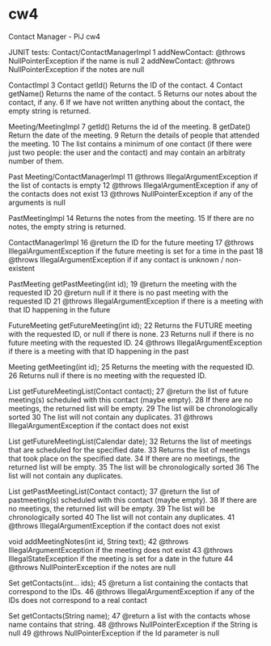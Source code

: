 # cw4
Contact Manager - PiJ cw4

JUNIT tests:
Contact/ContactManagerImpl
1 addNewContact: @throws NullPointerException if the name is null 
2 addNewContact: @throws NullPointerException if the notes are null 

ContactImpl 
3 Contact getId() Returns the ID of the contact.
4 Contact getName() Returns the name of the contact.
5 Returns our notes about the contact, if any.
6 If we have not written anything about the contact, the empty string is returned.

Meeting/MeetingImpl
7 getId() Returns the id of the meeting.
8 getDate() Return the date of the meeting.
9 Return the details of people that attended the meeting.
10 The list contains a minimum of one contact (if there were just two people: the user and the contact) and may contain an arbitraty number of them.

Past Meeting/ContactManagerImpl
11 @throws IllegalArgumentException if the list of contacts is empty
12 @throws IllegalArgumentException if any of the contacts does not exist 
13 @throws NullPointerException if any of the arguments is null 

PastMeetingImpl
14 Returns the notes from the meeting.
15 If there are no notes, the empty string is returned.

ContactManagerImpl
16 @return the ID for the future meeting
17 @throws IllegalArgumentException if the future meeting is set for a time in the past
18 @throws IllegalArgumentException if if any contact is unknown / non-existent 

PastMeeting getPastMeeting(int id);
19 @return the meeting with the requested ID
20 @return null if it there is no past meeting with the requested ID
21 @throws IllegalArgumentException if there is a meeting with that ID happening in the future 
	
FutureMeeting getFutureMeeting(int id);
22 Returns the FUTURE meeting with the requested ID, or null if there is none.
23 Returns null if there is no future meeting with the requested ID.
24 @throws IllegalArgumentException if there is a meeting with that ID happening in the past 

Meeting getMeeting(int id);
25 Returns the meeting with the requested ID.
26 Returns null if there is no meeting with the requested ID.

List<Meeting> getFutureMeetingList(Contact contact);
27 @return the list of future meeting(s) scheduled with this contact (maybe empty).
28 If there are no meetings, the returned list will be empty.
29 The list will be chronologically sorted 
30 The list will not contain any duplicates.
31 @throws IllegalArgumentException if the contact does not exist 
	
List<Meeting> getFutureMeetingList(Calendar date);
32 Returns the list of meetings that are scheduled for the specified date.
33 Returns the list of meetings that took place on the specified date.
34 If there are no meetings, the returned list will be empty.
35 The list will be chronologically sorted 
36 The list will not contain any duplicates.

List<PastMeeting> getPastMeetingList(Contact contact);
37 @return the list of pastmeeting(s) scheduled with this contact (maybe empty). 
38 If there are no meetings, the returned list will be empty.
39 The list will be chronologically sorted 
40 The list will not contain any duplicates.
41 @throws IllegalArgumentException if the contact does not exist 

void addMeetingNotes(int id, String text);
42 @throws IllegalArgumentException if the meeting does not exist 
43 @throws IllegalStateException if the meeting is set for a date in the future 
44 @throws NullPointerException if the notes are null 
	
Set<Contact> getContacts(int... ids);
45 @return a list containing the contacts that correspond to the IDs. 
46 @throws IllegalArgumentException if any of the IDs does not correspond to a real contact 
	
Set<Contact> getContacts(String name);
47 @return a list with the contacts whose name contains that string. 
48 @throws NullPointerException if the String is null 
49 @throws NullPointerException if the Id parameter is null